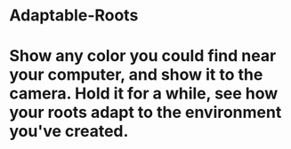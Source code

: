 # Adaptable-Roots
# Show any color you could find near your computer, and show it to the camera. Hold it for a while, see how your roots adapt to the environment you've created.
